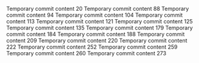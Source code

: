 Temporary commit content 20
Temporary commit content 88
Temporary commit content 94
Temporary commit content 104
Temporary commit content 113
Temporary commit content 121
Temporary commit content 125
Temporary commit content 135
Temporary commit content 179
Temporary commit content 184
Temporary commit content 188
Temporary commit content 209
Temporary commit content 220
Temporary commit content 222
Temporary commit content 252
Temporary commit content 259
Temporary commit content 260
Temporary commit content 273
